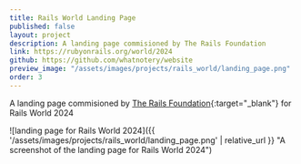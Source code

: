 ```yaml
---
title: Rails World Landing Page
published: false
layout: project
description: A landing page commisioned by The Rails Foundation
link: https://rubyonrails.org/world/2024
github: https://github.com/whatnotery/website
preview_image: "/assets/images/projects/rails_world/landing_page.png"
order: 3
---
```


A landing page commisioned by [The Rails Foundation](https://rubyonrails.org/foundation){:target="_blank"} for Rails World 2024

![landing page for Rails World 2024]({{ '/assets/images/projects/rails_world/landing_page.png' | relative_url }} "A screenshot of the landing page for Rails World 2024")

